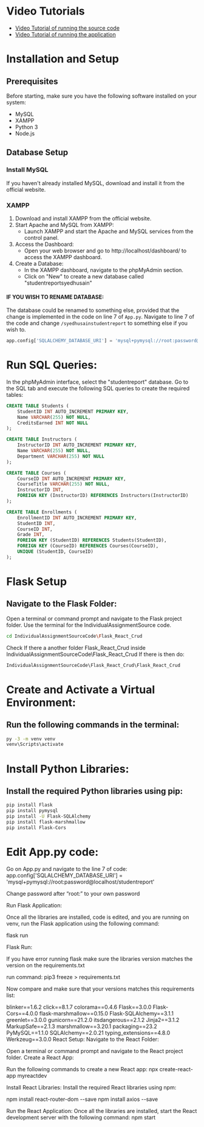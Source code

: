 # Video Tutorials
- [Video Tutorial of running the source code](https://youtu.be/oq2P988w-MQ)
- [Video Tutorial of running the application](https://www.youtube.com/watch?v=s5rXZN1cev4)

# Installation and Setup
## Prerequisites
Before starting, make sure you have the following software installed on your system:
- MySQL
- XAMPP
- Python 3
- Node.js

## Database Setup
### Install MySQL
If you haven't already installed MySQL, download and install it from the official website.

### XAMPP
1. Download and install XAMPP from the official website.
2. Start Apache and MySQL from XAMPP:
   - Launch XAMPP and start the Apache and MySQL services from the control panel.
3. Access the Dashboard:
   - Open your web browser and go to http://localhost/dashboard/ to access the XAMPP dashboard.
4. Create a Database:
   - In the XAMPP dashboard, navigate to the phpMyAdmin section.
   - Click on "New" to create a new database called "studentreportsyedhusain"

#### IF YOU WISH TO RENAME DATABASE:
The database could be renamed to something else, provided that the change is implemented in the code on line 7 of `App.py`. Navigate to line 7 of the code and change `/syedhusainstudentreport` to something else if you wish to.
```python
app.config['SQLALCHEMY_DATABASE_URI'] = 'mysql+pymysql://root:password@localhost/syedhusainstudentreport'
```

# Run SQL Queries:

In the phpMyAdmin interface, select the "studentreport" database. Go to the SQL tab and execute the following SQL queries to create the required tables:

```sql
CREATE TABLE Students (
    StudentID INT AUTO_INCREMENT PRIMARY KEY,
    Name VARCHAR(255) NOT NULL,
    CreditsEarned INT NOT NULL
);

CREATE TABLE Instructors (
    InstructorID INT AUTO_INCREMENT PRIMARY KEY,
    Name VARCHAR(255) NOT NULL,
    Department VARCHAR(255) NOT NULL
);

CREATE TABLE Courses (
    CourseID INT AUTO_INCREMENT PRIMARY KEY,
    CourseTitle VARCHAR(255) NOT NULL,
    InstructorID INT,
    FOREIGN KEY (InstructorID) REFERENCES Instructors(InstructorID)
);

CREATE TABLE Enrollments (
    EnrollmentID INT AUTO_INCREMENT PRIMARY KEY,
    StudentID INT,
    CourseID INT,
    Grade INT,
    FOREIGN KEY (StudentID) REFERENCES Students(StudentID),
    FOREIGN KEY (CourseID) REFERENCES Courses(CourseID),
    UNIQUE (StudentID, CourseID)
);
```
# Flask Setup

## Navigate to the Flask Folder:

Open a terminal or command prompt and navigate to the Flask project folder. Use the terminal for the IndividualAssignmentSource code.

```bash
cd IndividualAssignmentSourceCode\Flask_React_Crud
```

Check If there a another folder Flask_React_Crud inside IndividualAssignmentSourceCode\Flask_React_Crud
If there is then do:
```bash
IndividualAssignmentSourceCode\Flask_React_Crud\Flask_React_Crud
```

# Create and Activate a Virtual Environment:

## Run the following commands in the terminal:

```bash
py -3 -m venv venv
venv\Scripts\activate
```

# Install Python Libraries:
## Install the required Python libraries using pip:

```bash
pip install Flask
pip install pymysql
pip install -U Flask-SQLAlchemy
pip install flask-marshmallow
pip install Flask-Cors
```

# Edit App.py code:

Go on App.py and navigate to the line 7 of code:
app.config['SQLALCHEMY_DATABASE_URI'] = 'mysql+pymysql://root:password@localhost/studentreport'

Change password after “root:” to your own password

Run Flask Application:

Once all the libraries are installed, code is edited, and you are running on venv, run the Flask application using the following command:

flask run

Flask Run:

If you have error running flask make sure the libraries version matches the version on the requirements.txt

run command:
pip3 freeze > requirements.txt

Now compare and make sure that your versions matches this requirements list:

blinker==1.6.2
click==8.1.7
colorama==0.4.6
Flask==3.0.0
Flask-Cors==4.0.0
flask-marshmallow==0.15.0
Flask-SQLAlchemy==3.1.1
greenlet==3.0.0
gunicorn==21.2.0
itsdangerous==2.1.2
Jinja2==3.1.2
MarkupSafe==2.1.3
marshmallow==3.20.1
packaging==23.2
PyMySQL==1.1.0
SQLAlchemy==2.0.21
typing_extensions==4.8.0
Werkzeug==3.0.0
React Setup:
Navigate to the React Folder:

Open a terminal or command prompt and navigate to the React project folder.
Create a React App:

Run the following commands to create a new React app:
npx create-react-app myreactdev

Install React Libraries:
Install the required React libraries using npm:

npm install react-router-dom --save 
npm install axios --save



Run the React Application:
Once all the libraries are installed, start the React development server with the following command:
npm start

